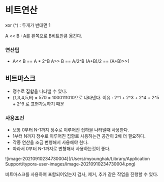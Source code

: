 # 비트연산 

xor (^) : 두개가 반대면 1

A << B : A를 왼쪽으로 B비트만큼 옮긴다. 

### 연산팁

- A<< B == A * 2^B
  A>> B == A/2^B
  (A+B)/2 == (A+B)>>1


## 비트마스크 

- 정수로 집합을 나타낼 수 있다. 
- {1,3,4,5,9} = 570 = 1000111010으로 나타낸다. 
  이유 : 2^1 + 2^3 + 2^4 + 2^5 + 2^9 로 표현가능하기 때문

### 사용조건 

- 보통 0부터 N-1까지 정수로 이루어진 집하을 나타낼때 사용한다. 
- 1부터 N까지 정수로 이루어진 집항르 사용하는건 공간이 2배 더 필요하다.
- 각종 연산을 조금 변형해서 사용해야 한다. 
- 따라서 0부터 N-1까지로 변형해서 사용하는것이 좋다. 

![image-20210910234730004](/Users/myounghak/Library/Application Support/typora-user-images/image-20210910234730004.png)



비트마스크를 사용하여 포함되어있는지 검사, 제거, 추가 같은 작업을 진행할 수 있다. 

